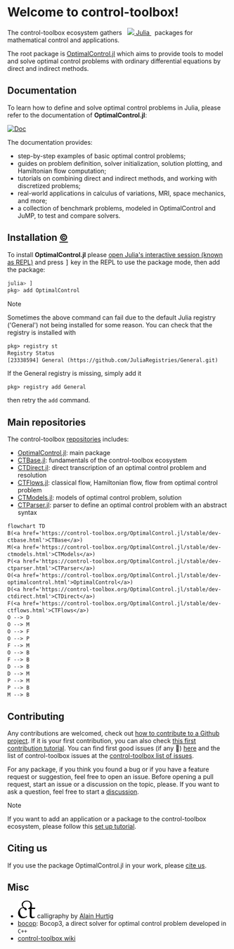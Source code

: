 # Welcome to control-toolbox!

The control-toolbox ecosystem gathers &nbsp;
<a href="https://julialang.org">
 <img src="https://raw.githubusercontent.com/JuliaLang/julia-logo-graphics/master/images/julia.ico" width="16em">
 Julia
</a> &nbsp; packages for mathematical control and applications. 

The root package is [OptimalControl.jl](https://github.com/control-toolbox/OptimalControl.jl) which aims to provide tools to model and solve optimal control problems with ordinary differential equations by direct and indirect methods.

## Documentation

To learn how to define and solve optimal control problems in Julia, please refer to the documentation of **OptimalControl.jl**:

[![Doc](https://img.shields.io/badge/Doc-OptimalControl.jl-blue)](http://control-toolbox.org/OptimalControl.jl)

The documentation provides:

- step-by-step examples of basic optimal control problems;
- guides on problem definition, solver initialization, solution plotting, and Hamiltonian flow computation;
- tutorials on combining direct and indirect methods, and working with discretized problems;
- real-world applications in calculus of variations, MRI, space mechanics, and more;
- a collection of benchmark problems, modeled in OptimalControl and JuMP, to test and compare solvers.

## Installation [©](https://github.com/JuliaSmoothOptimizers/ADNLPModels.jl?tab=readme-ov-file#installation)

To install **OptimalControl.jl** please <a href="https://docs.julialang.org/en/v1/manual/getting-started/">open
Julia's interactive session (known as REPL)</a> and press <kbd>]</kbd> key in the REPL to use the package mode, then add the package:

```julia
julia> ]
pkg> add OptimalControl
```

> [!NOTE]
> Sometimes the above command can fail due to the default Julia registry ('General') not being installed for some reason.
> You can check that the registry is installed with
> 
> ```shell
> pkg> registry st
> Registry Status 
> [23338594] General (https://github.com/JuliaRegistries/General.git)
> ```
> 
> If the General registry is missing, simply add it
> 
> ```shell
> pkg> registry add General
> ```
> 
> then retry the `add` command.

## Main repositories

The control-toolbox [repositories](https://github.com/orgs/control-toolbox/repositories?type=all) includes:

* [OptimalControl.jl](https://github.com/control-toolbox/OptimalControl.jl): main package
* [CTBase.jl](https://github.com/control-toolbox/CTBase.jl): fundamentals of the control-toolbox ecosystem
* [CTDirect.jl](https://github.com/control-toolbox/CTDirect.jl): direct transcription of an optimal control problem and resolution
* [CTFlows.jl](https://github.com/control-toolbox/CTFlows.jl): classical flow, Hamiltonian flow, flow from optimal control problem
* [CTModels.jl](https://github.com/control-toolbox/CTModels.jl): models of optimal control problem, solution
* [CTParser.jl](https://github.com/control-toolbox/CTParser.jl): parser to define an optimal control problem with an abstract syntax

```mermaid
flowchart TD
B(<a href='https://control-toolbox.org/OptimalControl.jl/stable/dev-ctbase.html'>CTBase</a>)
M(<a href='https://control-toolbox.org/OptimalControl.jl/stable/dev-ctmodels.html'>CTModels</a>)
P(<a href='https://control-toolbox.org/OptimalControl.jl/stable/dev-ctparser.html'>CTParser</a>)
O(<a href='https://control-toolbox.org/OptimalControl.jl/stable/dev-optimalcontrol.html'>OptimalControl</a>)
D(<a href='https://control-toolbox.org/OptimalControl.jl/stable/dev-ctdirect.html'>CTDirect</a>)
F(<a href='https://control-toolbox.org/OptimalControl.jl/stable/dev-ctflows.html'>CTFlows</a>)
O --> D
O --> M
O --> F
O --> P
F --> M
O --> B
F --> B
D --> B
D --> M
P --> M
P --> B
M --> B
```

## Contributing

[issue-url]: https://github.com/issues?q=is%3Aopen%20is%3Aissue%20user%3Acontrol-toolbox%20archived%3Afalse%20-repo%3Acontrol-toolbox%2Fbocop
[first-good-issue-url]: https://github.com/issues?q=is%3Aopen+is%3Aissue+user%3Acontrol-toolbox+archived%3Afalse+-repo%3Acontrol-toolbox%2Fbocop+label%3A"good+first+issue"

Any contributions are welcomed, check out [how to contribute to a Github project](https://docs.github.com/en/get-started/exploring-projects-on-github/contributing-to-a-project). 
If it is your first contribution, you can also check [this first contribution tutorial](https://github.com/firstcontributions/first-contributions).
You can find first good issues (if any 🙂) [here][first-good-issue-url] and the list of control-toolbox issues at the [control-toolbox list of issues][issue-url].

For any package, if you think you found a bug or if you have a feature request or suggestion, feel free to open an issue.
Before opening a pull request, start an issue or a discussion on the topic, please.
If you want to ask a question, feel free to start a [discussion](https://github.com/orgs/control-toolbox/discussions).

>[!NOTE]
> If you want to add an application or a package to the control-toolbox ecosystem, please follow this [set up tutorial](https://github.com/control-toolbox/CTApp.jl/discussions/9).

## Citing us

If you use the package OptimalControl.jl in your work, please [cite us](https://github.com/control-toolbox/OptimalControl.jl?tab=readme-ov-file#citing-us).

## Misc

- <img src="https://github.com/control-toolbox/control-toolbox.github.io/blob/main/assets/img/ct-logo.svg" alt="ct logo" width=40> calligraphy by [Alain Hurtig](https://www.alain.les-hurtig.org)
- [bocop](https://github.com/control-toolbox/bocop): Bocop3, a direct solver for optimal control problem developed in `C++`
- [control-toolbox wiki](https://github.com/control-toolbox/control-toolbox.github.io/wiki)
